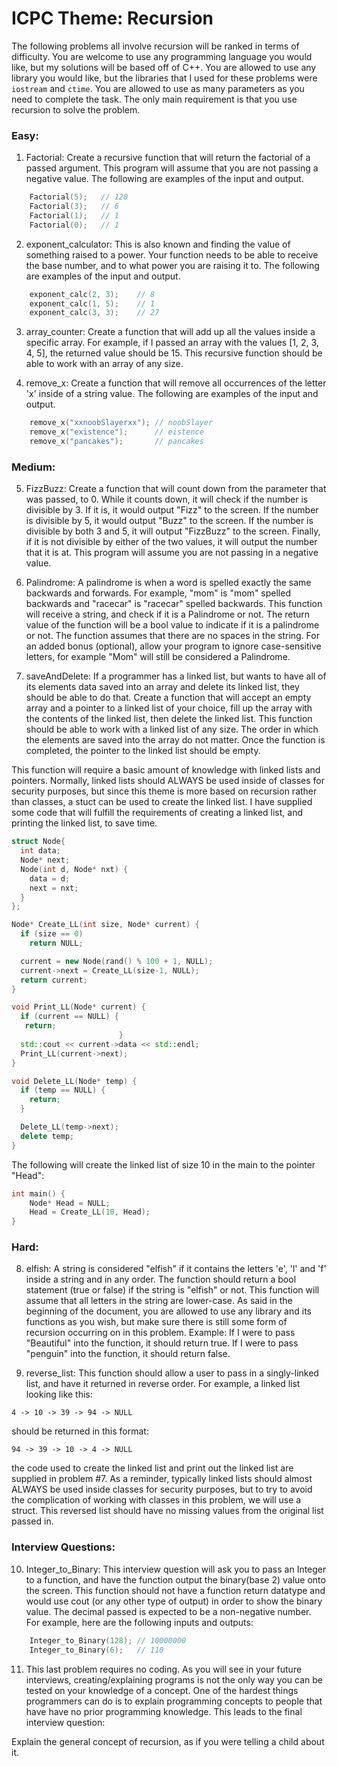 # ICPC Theme: Recursion  
The following problems all involve recursion will be ranked in terms of difficulty. You are welcome to use any programming language you would like, but my solutions will be based off of C++. You are allowed to use any library you would like, but the libraries that I used for these problems were `iostream` and `ctime`. You are allowed to use as many parameters as you need to complete the task. The only main requirement is that you use recursion to solve the problem.  


### Easy:
1. Factorial: Create a recursive function that will return the factorial of a passed argument. This program will assume that you are not passing a negative value. The following are examples of the input and output.  

```c++
	Factorial(5);	// 120  
	Factorial(3);	// 6  
	Factorial(1);	// 1  
	Factorial(0);	// 1  
```

2. exponent_calculator: This is also known and finding the value of something raised to a power. Your function needs to be able to receive the base number, and to what power you are raising it to. The following are examples of the input and output.  

```c++
	exponent_calc(2, 3);	// 8  
	exponent_calc(1, 5);	// 1  
	exponent_calc(3, 3);	// 27  
```

3. array_counter: Create a function that will add up all the values inside a specific array. For example, if I passed an array with the values [1, 2, 3, 4, 5], the returned value should be 15. This recursive function should be able to work with an array of any size.  

4. remove_x: Create a function that will remove all occurrences of the letter 'x' inside of a string value. The following are examples of the input and output.  

```c++
	remove_x("xxnoobSlayerxx");	// noobSlayer  
	remove_x("existence");		// eistence  
	remove_x("pancakes");		// pancakes  
```

### Medium:

5. FizzBuzz: Create a function that will count down from the parameter that was passed, to 0. While it counts down, it will check if the number is divisible by 3. If it is, it would output "Fizz" to the screen. If the number is divisible by 5, it would output "Buzz" to the screen. If the number is divisible by both 3 and 5, it will output "FizzBuzz" to the screen. Finally, if it is not divisible by either of the two values, it will output the number that it is at. This program will assume you are not passing in a negative value.  


6. Palindrome: A palindrome is when a word is spelled exactly the same backwards and forwards. For example, "mom" is "mom" spelled backwards and "racecar" is "racecar" spelled backwards. This function will receive a string, and check if it is a Palindrome or not. The return value of the function will be a bool value to indicate if it is a palindrome or not. The function assumes that there are no spaces in the string. For an added bonus (optional), allow your program to ignore case-sensitive letters, for example "Mom" will still be considered a Palindrome.  

7. saveAndDelete: If a programmer has a linked list, but wants to have all of its elements data saved into an array and delete its linked list, they should be able to do that. Create a function that will accept an empty array and a pointer to a linked list of your choice, fill up the array with the contents of the linked list, then delete the linked list. This function should be able to work with a linked list of any size. The order in which the elements are saved into the array do not matter. Once the function is completed, the pointer to the linked list should be empty.  

This function will require a basic amount of knowledge with linked lists and pointers. Normally, linked lists should ALWAYS be used inside of classes for security purposes, but since this theme is more based on recursion rather than classes, a stuct can be used to create the linked list. I have supplied some code that will fulfill the requirements of creating a linked list, and printing the linked list, to save time.  

```c++
struct Node{
  int data;
  Node* next; 
  Node(int d, Node* nxt) {
    data = d;
    next = nxt;
  }
};  

```

```c++
Node* Create_LL(int size, Node* current) {
  if (size == 0)
    return NULL;

  current = new Node(rand() % 100 + 1, NULL);
  current->next = Create_LL(size-1, NULL);
  return current;
}  
```

```c++
void Print_LL(Node* current) {
  if (current == NULL) {
   return;
                        }
  std::cout << current->data << std::endl;
  Print_LL(current->next);
}   
```
```c++
void Delete_LL(Node* temp) {
  if (temp == NULL) {
    return;
  }

  Delete_LL(temp->next);
  delete temp;
}
```

The following will create the linked list of size 10 in the main to the pointer "Head":  
```c++
int main() {
	Node* Head = NULL;
	Head = Create_LL(10, Head); 
}
```

### Hard:

8.  elfish: A string is considered "elfish" if it contains the letters 'e', 'l' and 'f' inside a string and in any order. The function should return a bool statement (true or false) if the string is "elfish" or not. This function will assume that all letters in the string are lower-case. As said in the beginning of the document, you are allowed to use any library and its functions as you wish, but make sure there is still some form of recursion occurring on in this problem. Example: If I were to pass "Beautiful" into the function, it should return true. If I were to pass "penguin" into the function, it should return false.  

9. reverse_list: This function should allow a user to pass in a singly-linked list, and have it returned in reverse order. For example, a linked list looking like this:  

```
4 -> 10 -> 39 -> 94 -> NULL  
```

should be returned in this format:  
```
94 -> 39 -> 10 -> 4 -> NULL  
```

the code used to create the linked list and print out the linked list are supplied in problem #7. As a reminder, typically linked lists should almost ALWAYS be used inside classes for security purposes, but to try to avoid the complication of working with classes in this problem, we will use a struct. This reversed list should have no missing values from the original list passed in.   

### Interview Questions:  

10. Integer_to_Binary: This interview question will ask you to pass an Integer to a function, and have the function output the binary(base 2) value onto the screen. This function should not have a function return datatype and would use cout (or any other type of output) in order to show the binary value. The decimal passed is expected to be a non-negative number.  For example, here are the following inputs and outputs:  

```c++
	Integer_to_Binary(128);	// 10000000  
	Integer_to_Binary(6);	// 110  
```

11. This last problem requires no coding. As you will see in your future interviews, creating/explaining programs is not the only way you can be tested on your knowledge of a concept. One of the hardest things programmers can do is to explain programming concepts to people that have have no prior programming knowledge. This leads to the final interview question:  

Explain the general concept of recursion, as if you were telling a child about it.   
